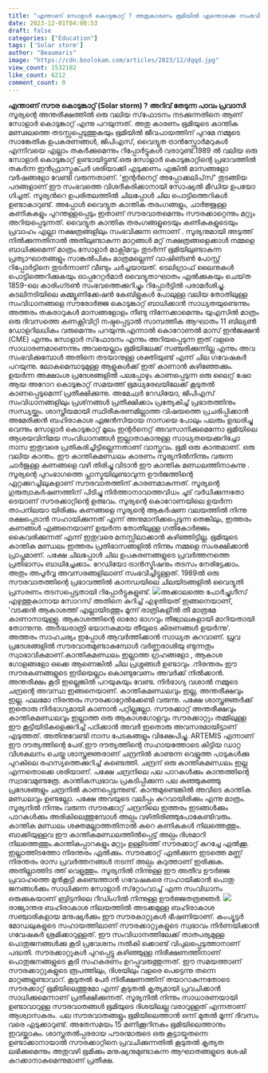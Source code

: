 ```yaml
---
title: "എന്താണ് സോളാര്‍ കൊടുങ്കാറ്റ് ? അതുകാരണം ഭൂമിയിൽ എന്തൊക്കെ സംഭവിക്കും ?"
date: 2023-12-01T04:00:53
draft: false
categories: ["Education"]
tags: ['Solar storm']
author: "Beaumaris"
image: "https://cdn.boolokam.com/articles/2023/12/dqqd.jpg"
view_count: 1532102
like_count: 6212
comment_count: 0
---
```


**എന്താണ് സൗര കൊടുങ്കാറ്റ് (Solar storm) ?** **അറിവ് തേടുന്ന പാവം പ്രവാസി** സൂര്യന്റെ അന്തരീക്ഷത്തില്‍ ഒരു വലിയ സ്‌ഫോടനം നടക്കുന്നതിനെ ആണ് സോളാര്‍ കൊടുങ്കാറ്റ് എന്നു പറയുന്നത്. അതു കാരണം ഭൂമിയുടെ കാന്തിക മണ്ഢലത്തെ തടസ്സപ്പെടുത്തുകയും ഭൂമിയില്‍ ജീവപായത്തിന് പുറമേ നമ്മുടെ സാങ്കേതിക ഉപകരണങ്ങള്‍, ജിപിഎസ്, വൈദ്യുത ട്രാൻസ്ഫോർമറുകൾ എന്നിവയെ എല്ലാം തകര്‍ക്കുമെന്നും റിപ്പോർട്ടുകൾ വരാറുണ്ട്.1989 ല്‍ വലിയ ഒരു സോളാര്‍ കൊടുങ്കാറ്റ് ഉണ്ടായിട്ടുണ്ട്.ഒരു സോളാര്‍ കൊടുങ്കാറ്റിന്റെ പ്രഭാവത്തില്‍ തകര്‍ന്ന ഇന്‍ഫ്രാസ്ട്രക്ചര്‍ ശരിയാക്കി എടുക്കണം എങ്കില്‍ മാസങ്ങളോ വര്‍ഷങ്ങളോ വേണ്ടി വരുന്നതാണ്. 'ഇന്റർനെറ്റ് അപ്പോക്കലിപ്‌സ്' തുടങ്ങിയ പദങ്ങളാണ് ഈ സംഭവത്തെ വിശദീകരിക്കാനായി സോഷ്യൽ മീഡി‌യ ഉപയോ​ഗിച്ചത്. സൂര്യന്‍റെ ഉപരിതലത്തിൽ ചിലപ്പോൾ ചില പൊട്ടിത്തെറികൾ ഉണ്ടാകാറുണ്ട്. അപ്പോൾ വൈദ്യുത കാന്തിക തരംഗങ്ങളും, ചാർജ്ജുള്ള കണികകളും പുറന്തള്ളപ്പെടും ഇതാണ് സൗരവാതമെന്നും സൗരക്കാറ്റെന്നും മറ്റും അറിയപ്പെടുന്നത്. വൈദ്യുത കാന്തിക തരംഗങ്ങളുടെയും കണികകളുടെയും പ്രവാഹം എല്ലാ നക്ഷത്രങ്ങളിലും സംഭവിക്കുന്ന ഒന്നാണ് . സൂര്യനുമായി അടുത്ത് നിൽക്കുന്നതിനാൽ അതിലുണ്ടാകുന്ന മാറ്റങ്ങൾ മറ്റ് നക്ഷത്രങ്ങളെക്കാൾ നമ്മളെ ബാധിക്കുമെന്ന് മാത്രം.സോളാർ മാക്സിമവും തുടർന്ന് ഭൂമിയിലുണ്ടാകുന്ന പ്രത്യാഘാതങ്ങളും സാങ്കൽപികം മാത്രമല്ലെന്ന് വാഷിങ്ടൺ പോസ്റ്റ് റിപ്പോർട്ടിനെ തുടർന്നാണ് വീണ്ടും ചർച്ചയായത്. ടെലിഗ്രാഫ് ലൈനുകൾ പൊട്ടിത്തെറിക്കുകയും ഓപ്പറേറ്റർമാർ വൈദ്യുതാഘാതം ഏൽക്കുകയും ചെയ്‌ത 1859-ലെ കാരിംഗ്ടൺ സംഭവത്തെക്കുറിച്ചും റിപ്പോർട്ടിൽ പരാമർശിച്ചു. കടലിനടിയിലെ കമ്മ്യൂണിക്കേഷൻ കേബിളുകൾ പോലുള്ള വലിയ തോതിലുള്ള സംവിധാനങ്ങളെ സൗരോർജ്ജ കൊടുങ്കാറ്റ് ബാധിക്കാൻ സാധ്യതയുണ്ടെന്നും അത്തരം തകരാറുകൾ മാസങ്ങളോളം നീണ്ടു നിന്നേക്കാമെന്നും യുഎസിൽ മാത്രം ഒരു ദിവസത്തെ കണക്റ്റിവിറ്റി നഷ്ടപ്പെട്ടാൽ സാമ്പത്തിക ആഘാതം 11 ബില്യൺ ഡോളറിലധികം വരുമെന്നും പറയുന്നു.എന്നാൽ കൊറോണല്‍ മാസ് ഇന്‍ജക്ഷന്‍ (CME) എന്നും സോളാര്‍ സ്‌ഫോടനം എന്നും അറിയപ്പെടുന്ന ഇത് വളരെ സാധാരണമാണെന്നും അവയെല്ലാം ഭൂമിയിലേക്ക് സഞ്ചരിക്കുന്നില്ല എന്നും അവ സംഭവിക്കുമ്പോള്‍ അതിനെ തടയാനുള്ള ശക്തിയുണ്ട് എന്ന് ചില ഗവേഷകർ പറയുന്നു. ലോകമെമ്പാടുമുള്ള ആളുകള്‍ക്ക് ഇത് കാണാന്‍ കഴിഞ്ഞേക്കും. ഉയര്‍ന്ന അക്ഷാംശ പ്രദേശങ്ങളില്‍ പലപ്പോഴും കാണപ്പെടുന്ന ഒരു ലൈറ്റ് ഷോ ആയ അറോറ കൊടുങ്കാറ്റ് സമയത്ത് ഭൂമധ്യരേഖയിലേക്ക് കൂടുതല്‍ കാണപ്പെടുമെന്ന് പ്രതീക്ഷിക്കുന്നു. അമേച്വര്‍ റേഡിയോ, ജിപിഎസ് സംവിധാനങ്ങളിലും പ്രശ്‌നങ്ങള്‍ പ്രതീക്ഷിക്കാം പ്രത്യേകിച്ച് പ്രഭാതത്തിനും സന്ധ്യയ്ക്കും. ശാസ്ത്രീയമായി സ്ഥിരീകരണമില്ലാത്ത വിഷയത്തെ പ്രചരിപ്പിക്കാൻ അമേരിക്കൻ ബഹിരാകാശ ഏജൻസിയായ നാസയെ പോലും പലരും ഉദ്ധരിച്ചു വെന്നും സോളാർ കൊടുങ്കാറ്റ് മൂലം ഇന്റർനെറ്റ് അവസാനിക്കുമെന്നോ ഭൂമിയിലെ ആശയവിനിമയ സംവിധാനങ്ങൾ ഇല്ലാതാകാനുള്ള സാധ്യതയെക്കുറിച്ചോ നാസ ഇതുവരെ പ്രതികരിച്ചിട്ടില്ലെന്നതാണ് വാസ്തവം. ഭൂമി ഒരു കാന്തമാണ്. ഒരു വലിയ കാന്തം. ഈ കാന്തികമണ്ഡലം കാരണം സൂര്യനില്‍നിന്നും വരുന്ന ചാര്‍ജുള്ള കണങ്ങളെ വഴി തിരിച്ചു വിടാന്‍ ഈ കാന്തിക മണ്ഡലത്തിനാകുന്നു . സൂര്യന്റെ പുറംഭാഗത്തെ പ്ലാസ്മയിലുണ്ടാവുന്ന ഊര്‍ജത്തിന്റെ ഏറ്റക്കുറച്ചിലുകളാണ് സൗരവാതത്തിന് കാരണമാകുന്നത്. സൂര്യന്റെ ഗുരുത്വാകര്‍ഷണത്തിന് പിടിച്ചു നിര്‍ത്താനാവാത്തവിധം ചൂട് വര്‍ധിക്കുന്നതോ ടെയാണ് സൗരക്കാറ്റിന്റെ ഉത്ഭവം. സൂര്യന്റെ കൊറോണയിലെ ഉയർന്ന താപനിലയാ യിരിക്കും കണങ്ങളെ സൂര്യന്റെ ആകർഷണ വലയത്തിൽ നിന്നു രക്ഷപ്പെടാൻ സഹായിക്കുന്നത് എന്ന് അനുമാനിക്കപ്പെടുന്ന തെങ്കിലും, ഇത്തരം കണങ്ങൾ എങ്ങനെയാണ് ഉയർന്ന തോതിലുള്ള ഗതികോർജ്ജം കൈവരിക്കുന്നത് എന്ന് ഇതുവരെ മനസ്സിലാക്കാൻ കഴിഞ്ഞിട്ടില്ല. ഭൂമിയുടെ കാന്തിക മണ്ഡലം ഇത്തരം പ്രതിഭാസങ്ങളിൽ നിന്നും നമ്മളെ സംരക്ഷിക്കാൻ പ്രാപ്തമാണ്. പക്ഷേ ചിലപ്പോൾ ചില ഉപകരണങ്ങളുടെ പ്രവ‌ർത്തനത്തെ പ്രതിഭാസം ബാധിച്ചേക്കാം. റേഡിയോ ട്രാൻസ്മിഷനും തടസം നേരിട്ടേക്കാം. അതും അപൂര്‍വ്വ അവസരങ്ങളിലാണ് സംഭവിച്ചിട്ടുള്ളത്. 1989ൽ ഒരു സൗരവാതത്തിന്റെ പ്രഭാവത്തിൽ കാനഡയിലെ ചിലയിടങ്ങളിൽ വൈദ്യുതി പ്രസരണം തടസപ്പെട്ടതായി റിപ്പോർട്ടുകളുണ്ട്. ![](https://cdn.boolokam.com/articles/2023/12/ddd.webp)അക്കാലത്തെ പോര്‍ച്ചുഗീസ് എഴുത്തുകാനായ സോറസ് അതിനെ കുറിച്ച്‌ എഴുതിയത് ഇങ്ങനെയാണ്, 'വടക്കന്‍ ആകാശത്ത് എല്ലായിടത്തും മൂന്ന് രാത്രികളി്‍ൽ തീ മാത്രമേ കാണാനായുള്ളൂ. ആകാശത്തിന്റെ ഓരോ ഭാഗവും തീജ്വാലകളായി മാറിയതായി തോന്നുന്നു. അര്‍ദ്ധരാത്രി ഭയാനകമായ തീയുടെ കിരണങ്ങള്‍ ഉയര്‍ന്നു'. അത്തരം സാഹചര്യം ഇപ്പോൾ ആവർത്തിക്കാൻ സാധ്യത കുറവാണ്. ധ്രുവ പ്രദേശങ്ങളിൽ സൗരവാതമുണ്ടാകുമ്പോൾ വ‌ർണ്ണരാശിയു ണ്ടുന്നതും സ്വാഭാവികമാണ്.കാന്തികമണ്ഡലം ഇല്ലാത്ത ഗ്രഹങ്ങളോ , ആകാശ ഗോളങ്ങളോ ഒക്കെ ആണെങ്കില്‍ ചില പ്രശ്നങ്ങൾ ഉണ്ടാവും .നിരന്തരം ഈ സൗരകണങ്ങളുടെ ഇടിയെല്ലാം കൊണ്ടുവേണം അവര്‍ക്ക് നില്‍ക്കാന്‍. അന്തരീക്ഷം കൂടി ഇല്ലെങ്കില്‍ പറയുകയും വേണ്ട. നിര്‍ഭാഗ്യ വശാല്‍ നമ്മുടെ ചന്ദ്രന്റെ അവസ്ഥ ഇങ്ങനെയാണ്. കാന്തികമണ്ഡലവും ഇല്ല, അന്തരീക്ഷവും ഇല്ല. ഫലമോ നിരന്തരം സൗരക്കാറ്റേല്‍ക്കേണ്ടി വരുന്നു. പക്ഷേ ശാസ്ത്രജ്ഞര്‍ക്ക് ഇതൊരു നിര്‍ഭാഗ്യമായി കാണാന്‍ പറ്റില്ലല്ലോ. സൗരക്കാറ്റ് അന്തരീക്ഷവും കാന്തികമണ്ഡലവും ഇല്ലാത്ത ഒരു ആകാശഗോളവും സൗരക്കാറ്റും തമ്മിലുള്ള ഈ കൂട്ടിയിടികളെക്കുറിച്ച് പഠിക്കാന്‍ അവര്‍ ഇതൊരു അവസരമായിട്ടാണ് എടുത്തത്. അതിനുവേണ്ടി നാസ പേടകങ്ങളും വിക്ഷേപിച്ചു. ARTEMIS എന്നാണ് ഈ ദൗത്യത്തിന്റെ പേര്.ഈ ദൗത്യത്തിന്റെ സഹായത്തോടെ കിട്ടിയ ഡാറ്റ വിശകലനം ചെയ്ത ശാസ്ത്രജ്ഞരാണ് ചന്ദ്രനില്‍ കാണുന്ന വെളുത്ത പാടുകള്‍ക്കു പുറകിലെ രഹസ്യത്തെക്കുറിച്ച് കണ്ടെത്തി. ചന്ദ്രന് ഒരു കാന്തികമണ്ഡലം ഇല്ല എന്നതൊക്കെ ശരിയാണ്. പക്ഷേ ചന്ദ്രനിലെ പല പാറകള്‍ക്കും കാന്തത്തിന്റെ സ്വാഭവമുണ്ടത്രേ. കാന്തികസ്വഭാവം പ്രകടിപ്പിക്കുന്ന പല കുഞ്ഞുകുഞ്ഞു പ്രദേശങ്ങളും ചന്ദ്രനില്‍ കാണപ്പെടുന്നുണ്ട്. കാന്തമുണ്ടെങ്കില്‍ അവിടെ കാന്തിക മണ്ഡലവും ഉണ്ടല്ലോ. പക്ഷേ അവയുടെ വലിപ്പം കുറവായിരിക്കും എന്നു മാത്രം. സൂര്യനില്‍ നിന്നും വരുന്ന സൗരക്കാറ്റ് ചന്ദ്രനിലെ ഇത്തരം ഇടങ്ങള്‍ക്കും പാറകള്‍ക്കും അരികിലെത്തുമ്പോള്‍ അല്പം വഴിതിരിഞ്ഞുപോകേണ്ടിവരും. കാന്തിക മണ്ഡലം ശക്തമല്ലാത്തതിനാല്‍ കുറെ കണികകള്‍ നിലത്തെത്തും. ബാക്കിയുള്ളവ ഈ കാന്തികമണ്ഡലത്തില്‍പ്പെട്ട് അല്പം ദിശമാറി നിലത്തെത്തും.കാന്തികപ്പാറകളും മറ്റും ഉള്ളിടത്ത് സൗരക്കാറ്റ് കുറച്ചേ ഏല്‍ക്കൂ. ഇല്ലാത്തിടത്തോ നിരന്തരം ഏല്‍ക്കും. സൗരക്കാറ്റ് ഏല്‍ക്കുന്ന ഇടത്തെ മണ്ണ് നിരന്തരം രാസ പ്രവര്‍ത്തനങ്ങള്‍ നടന്ന് അല്പം കറുത്താണ് ഇരിക്കുക. അതില്ലാത്തിട ത്ത് വെളുത്തും. സൂര്യനില്‍ നിന്നുള്ള ഈ അതീവ ഊര്‍ജ്ജ പ്രവാഹത്തെ മുന്‍കൂട്ടി കണ്ടെത്താന്‍ ഗവേഷകരെ സഹായിക്കാന്‍ പൊതു ജനങ്ങള്‍ക്കും സാധിക്കുന്ന സോളാര്‍ സ്‌റ്റോംവാച്ച് എന്ന സംവിധാനം ഒരുക്കുകയാണ് ബ്രിട്ടനിലെ റീഡിംഗില്‍ നിന്നുള്ള ഊര്‍ജ്ജതത്രജ്ഞര്‍. ![](https://cdn.boolokam.com/articles/2023/12/ddqdqdd.jpg)രാജ്യാന്തര ബഹിരാകാശ നിലയത്തില്‍ അടക്കമുള്ള ബഹിരാകാശ സഞ്ചാരികളായ മനുഷ്യര്‍ക്കും ഈ സൗരകാറ്റുകള്‍ ഭീഷണിയാണ്. കംപ്യൂട്ടര്‍ മോഡലുകളുടെ സഹായത്തിലാണ് സൗരക്കാറ്റുകളുടെ സ്വഭാവം നിര്‍ണയിക്കാന്‍ ഗവേഷകര്‍ ശ്രമിക്കാറുള്ളത്. ഈ സംവിധാനത്തിലേക്ക് താത്പര്യമുള്ള പൊതുജനങ്ങള്‍ക്കു കൂടി പ്രവേശനം നല്‍കി ക്കൊണ്ട് വിപുലപ്പെടുത്താനാണ് പദ്ധതി. സൗരക്കാറ്റുകള്‍ പുറപ്പെട്ടു കഴിഞ്ഞുള്ള നിരീക്ഷണത്തിനാണ് പൊതുജനങ്ങളുടെ കൂടി സഹകരണം ഉറപ്പുവരുത്തുന്നത്. ഈ സമയത്താണ് സൗരക്കാറ്റുകളുടെ രൂപത്തിലും, ദിശയിലും വളരെ പെട്ടെന്നു തന്നെ മാറ്റങ്ങളുണ്ടാവാറ്. കൂടുതല്‍ പേര്‍ നിരീക്ഷണത്തിന് തയാറാകുന്നതോടെ സൗരക്കാറ്റ് ഭൂമിയിലെത്തുമോ എന്ന് കൂടുതല്‍ കൃത്യമായി പ്രവചിക്കാന്‍ സാധിക്കുമെന്നാണ് പ്രതീക്ഷിക്കുന്നത്. സൂര്യനില്‍ നിന്നും സാധാരണയായി ഉണ്ടാവാറുള്ള സൗരവാതങ്ങള്‍ ഭൂമിയുടെ ദിശയിലല്ല വരാറുള്ളത് എന്നതാണ് ആശ്വാസകരം. പല സൗരവാതങ്ങളും ഭൂമിയിലെത്താന്‍ ഒന്ന് മുതല്‍ മൂന്ന് ദിവസം വരെ എടുക്കാറുണ്ട്. അതേസമയം 15 മണിക്കൂറിനകം ഭൂമിയിലെത്താനും ഇവയ്ക്കാകും. ശാസ്ത്രതല്‍പ്പരരായ പൗരന്മാരുടെ ഒരു കൂട്ടായ്മതന്നെ ഉണ്ടാക്കാനായാല്‍ സൗരക്കാറ്റിനെ പ്രവചിക്കുന്നതില്‍ കൂടുതല്‍ കൃത്യത ലഭിക്കുമെന്നും അതുവഴി ഭൂമിക്കും മനുഷ്യനുമുണ്ടാകുന്ന ആഘാതങ്ങളുടെ ശേഷി കുറക്കാനാകുമെന്നുമാണ് പ്രതീക്ഷ.
